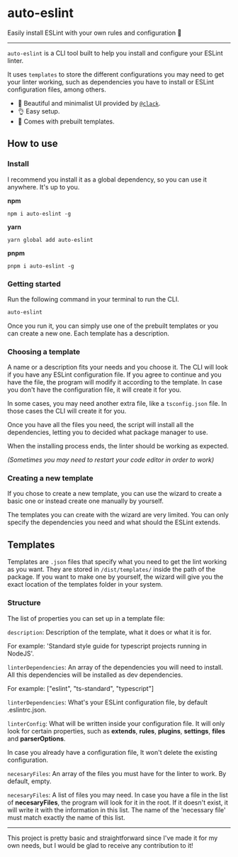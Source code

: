 # auto-eslint
Easily install ESLint with your own rules and configuration 🧙

---

`auto-eslint` is a CLI tool built to help you install and configure your ESLint linter.

It uses `templates` to store the different configurations you may need to get your linter working, such as dependencies you have to install or
ESLint configuration files, among others.

- 💎 Beautiful and minimalist UI provided by [`@clack`](https://github.com/natemoo-re/clack/).
- 👌 Easy setup.
- 🧾 Comes with prebuilt templates.

## How to use

### Install
I recommend you install it as a global dependency, so you can use it anywhere. It's up to you.

**npm**

```
npm i auto-eslint -g
```

**yarn**

```
yarn global add auto-eslint
```

**pnpm**

```
pnpm i auto-eslint -g
```



### Getting started
Run the following command in your terminal to run the CLI.

```sh
auto-eslint
```

Once you run it, you can simply use one of the prebuilt templates or you can create a new one.
Each template has a description.

### Choosing a template
A name or a description fits your needs and you choose it. The CLI will look if you have any ESLint configuration file. If you agree to continue and you have the file, 
the program will modify it according to the template. In case you don't have the configuration file, it will create it for you.

In some cases, you may need another extra file, like a `tsconfig.json` file. In those cases the CLI will create it for you.

Once you have all the files you need, the script will install all the dependencies, letting you to decided what package manager to use.

When the installing process ends, the linter should be working as expected. 

_(Sometimes you may need to restart your code editor in order to work)_

### Creating a new template

If you chose to create a new template, you can use the wizard to create a basic one or instead create one manually by yourself.

The templates you can create with the wizard are very limited. You can only specify the dependencies you need and what should the ESLint extends.

## Templates

Templates are `.json` files that specify what you need to get the lint working as you want. They are stored in `/dist/templates/` inside the path of the package. 
If you want to make one by yourself, the wizard will give you the exact location of the templates folder in your system.

### Structure
The list of properties you can set up in a template file:

`description`: Description of the template, what it does or what it is for. 

For example: 'Standard style guide for typescript projects running in NodeJS'.

`linterDependencies`: An array of the dependencies you will need to install. All this dependencies will be installed as dev dependencies.

For example: ["eslint", "ts-standard", "typescript"]

`linterDependencies`: What's your ESLint configuration file, by default .eslintrc.json.

`linterConfig`: What will be written inside your configuration file. It will only look for certain properties, such as **extends**, **rules**, **plugins**, **settings**, **files** and **parserOptions**.

In case you already have a configuration file, It won't delete the existing configuration.

`necesaryFiles`: An array of the files you must have for the linter to work. By default, empty.

`necesaryFiles`: A list of files you may need. In case you have a file in the list of **necesaryFiles**, the program will look for it in the root. If it doesn't exist, it will write it with the
information in this list. The name of the 'necessary file' must match exactly the name of this list.

---

This project is pretty basic and straightforward since I've made it for my own needs, but I would be glad to receive any contribution to it!



